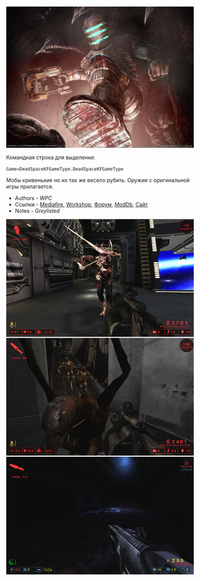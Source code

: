 ![IMG](_media/ds.png ':size=500')

Командная строка для выделенки:

```clike
Game=DeadSpaceKFGameType.DeadSpaceKFGameType
```

Мобы кривенькие но их так же весело рубить. Оружие с оригинальной игры прилагается.

* Authors - *WPC*
* Ссылки - [Mediafire](<http://www.mediafire.com/download/rzf46moc11rk3wk/DeadSpaceV2.zip>), [Workshop](<https://steamcommunity.com/workshop/filedetails/?id=98337050>), [Форум](<https://forums.tripwireinteractive.com/index.php?threads/dead-space-mod-back-from-the-dead.89700/>), [ModDb](<https://www.moddb.com/mods/kf-dead-space>), [Сайт](<http://www.mostimpressive.nl/DeadSpace/>)
* Notes - *Greylisted*

![IMG](./_images/ds_1.jpeg ':size=300')
![IMG](./_images/ds_2.jpeg ':size=300')
![IMG](./_images/ds_3.jpeg ':size=300')

